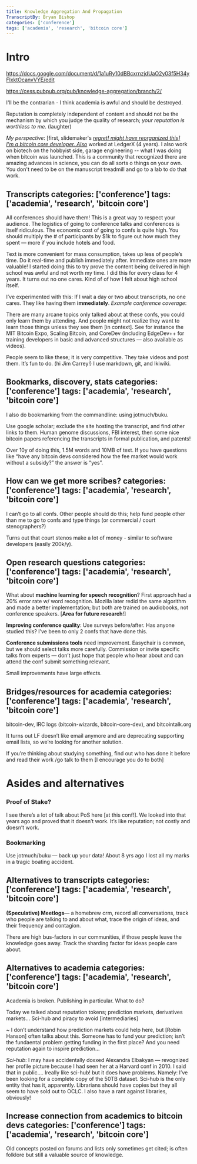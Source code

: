 ```yaml
---
title: Knowledge Aggregation And Propagation
TranscriptBy: Bryan Bishop
categories: ['conference']
tags: ['academia', 'research', 'bitcoin core']
---
```


Intro
=====

<https://docs.google.com/document/d/1a1uRy10dBBcxrnzjdUaO2y03f5H34yFlxktOcanvVYE/edit>

<https://cess.pubpub.org/pub/knowledge-aggregation/branch/2/>

I'll be the contrarian - I think academia is awful and should be
destroyed.

Reputation is completely independent of content and should not be the
mechanism by which you judge the quality of research; *your reputation
is worthless to me*. (laughter)

*My perspective*: \[first, slidemaker's [*regret! might have reorganized
this\]*]()  
[*I'm a bitcoin core developer. Also*]() worked at LedgerX (4 years). I
also work on biotech on the hobbyist side, garage engineering -- what I
was doing when bitcoin was launched. This is a community that recognized
there are amazing advances in science, you can do all sorts o things on
your own. You don't need to be on the manuscript treadmill and go to a
lab to do that work.

Transcripts
categories: ['conference']
tags: ['academia', 'research', 'bitcoin core']
-----------

All conferences should have them! This is a great way to respect your
audience. The logistics of going to conference talks and conferences is
itself ridiculous. The economic cost of going to confs is quite high.
You should multiply the \# of participants by $1k to figure out how much
they spent — more if you include hotels and food.

Text is more convenient for mass consumption, takes up less of people’s
time. Do it real-time and publish immediately after. Immediate ones are
more valuable! I started doing this to try prove the content being
delivered in high school was awful and not worth my time. I did this for
every class for 4 years. It turns out no one cares. Kind of of how I
felt about high school itself.

I’ve experimented with this: If I wait a day or two about transcripts,
no one cares. They like having them **immediately**. *Example conference
coverage*:

  

There are many arcane topics only talked about at these confs, you could
only learn them by attending. And people might not realize they want to
learn those things unless they see them \[in context\]. See for instance
the MIT Bitcoin Expo, Scaling Bitcoin, and CoreDev (including EdgeDev++
for training developers in basic and advanced structures — also
available as videos).

People seem to like these; it is very competitive. They take videos and
post them. It’s fun to do. (hi Jim Carrey!) I use markdown, git, and
Ikiwiki.

Bookmarks, discovery, stats
categories: ['conference']
tags: ['academia', 'research', 'bitcoin core']
---------------------------

I also do bookmarking from the commandline: using jotmuch/buku.

Use google scholar; exclude the site hosting the transcript, and find
other links to them. Human genome discussions, FBI interest, then some
nice bitcoin papers referencing the transcripts in formal publication,
and patents!

Over 10y of doing this, 1.5M words and 10MB of text. If you have
questions like “have any bitcoin devs considered how the fee market
would work without a subsidy?” the answer is “yes”.

How can we get more scribes?
categories: ['conference']
tags: ['academia', 'research', 'bitcoin core']
----------------------------

I can’t go to all confs. Other people should do this; help fund people
other than me to go to confs and type things (or commercial / court
stenographers?)

Turns out that court stenos make a lot of money - similar to software
developers (easily 200k/y).

Open research questions
categories: ['conference']
tags: ['academia', 'research', 'bitcoin core']
-----------------------

What about **machine learning for speech recognition**? First approach
had a 20% error rate w/ word recognition. Mozilla later redid the same
algorithm and made a better implementation; but both are trained on
audiobooks, not conference speakers. \[**Area for future research**!\]

**Improving conference quality**: Use surveys before/after. Has anyone
studied this? I’ve been to only 2 confs that have done this.

**Conference submissions tools** need improvement. Easychair is common,
but we should select talks more carefully. Commission or invite specific
talks from experts — don’t just hope that people who hear about and can
attend the conf submit something relevant.

Small improvements have large effects.

Bridges/resources for academia
categories: ['conference']
tags: ['academia', 'research', 'bitcoin core']
------------------------------

bitcoin-dev, IRC logs (bitcoin-wizards, bitcoin-core-dev), and
bitcointalk.org

It turns out LF doesn’t like email anymore and are deprecating
supporting email lists, so we’re looking for another solution.

If you’re thinking about studying something, find out who has done it
before and read their work /go talk to them \[I encourage you do to
both\]

Asides and alternatives
=======================

### Proof of Stake?

I see there’s a lot of talk about PoS here \[at this conf!\]. We looked
into that years ago and proved that it doesn’t work. It’s like
reputation; not costly and doesn’t work.

### Bookmarking

Use jotmuch/buku — back up your data! About 8 yrs ago I lost all my
marks in a tragic boating accident.

Alternatives to transcripts
categories: ['conference']
tags: ['academia', 'research', 'bitcoin core']
---------------------------

**(Speculative) Meetlogs**— a homebrew crm, record all conversations,
track who people are talking to and about what, trace the origin of
ideas, and their frequency and contagion.

There are high bus-factors in our communities, if those people leave the
knowledge goes away. Track the sharding factor for ideas people care
about.

Alternatives to academia
categories: ['conference']
tags: ['academia', 'research', 'bitcoin core']
------------------------

Academia is broken. Publishing in particular. What to do?

Today we talked about reputation tokens; prediction markets, derivatives
markets… Sci-hub and piracy to avoid \[intermediaries\]

~ I don’t understand how prediction markets could help here, but \[Robin
Hanson\] often talks about this. Someone has to fund your prediction;
isn’t the fundaental problem getting funding in the first place? And you
need reputation again to inspire prediction…

*Sci-hub*: I may have accidentally doxxed Alexandra Elbakyan —
revognized her profile picture because I had seen her at a Harvard conf
in 2010. I said that in public…. Ireally like sci-hub! but it does have
problems. Namely: I’ve been looking for a complete copy of the 50TB
dataset. Sci-hub is the only entity that has it, apparently. Librarians
should have copies but they all seem to have sold out to OCLC. I also
have a rant against libraries, obviously!

Increase connection from academics to bitcoin devs
categories: ['conference']
tags: ['academia', 'research', 'bitcoin core']
--------------------------------------------------

Old concepts posted on forums and lists only sometimes get cited; is
often folklore but still a valuable source of knowledge.
